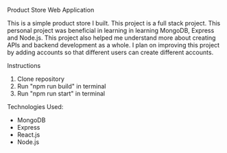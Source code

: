 Product Store Web Application


This is a simple product store I built. This project is a full stack project. This personal project was beneficial in learning in learning MongoDB, Express and Node.js. This project also helped me understand more about creating APIs and backend development as a whole. I plan on improving this project by adding accounts so that different users can create different accounts.


Instructions
1. Clone repository
2. Run "npm run build" in terminal
3. Run "npm run start" in terminal



Technologies Used:
- MongoDB
- Express
- React.js
- Node.js
